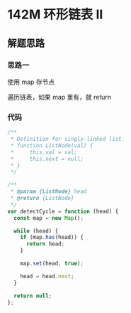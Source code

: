 # 142M 环形链表 II

## 解题思路

### 思路一

使用 map 存节点

遍历链表，如果 map 里有，就 return

### 代码

```js
/**
 * Definition for singly-linked list.
 * function ListNode(val) {
 *     this.val = val;
 *     this.next = null;
 * }
 */

/**
 * @param {ListNode} head
 * @return {ListNode}
 */
var detectCycle = function (head) {
  const map = new Map();

  while (head) {
    if (map.has(head)) {
      return head;
    }

    map.set(head, true);

    head = head.next;
  }

  return null;
};
```
